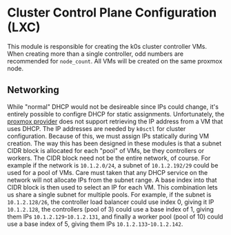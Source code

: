 # Cluster Control Plane Configuration (LXC)

This module is responsible for creating the k0s cluster controller VMs.
When creating more than a single controller, odd numbers are recommended for `node_count`.
All VMs will be created on the same proxmox node.

## Networking

While "normal" DHCP would not be desireable since IPs could change, it's entirely possible to configre DHCP for static assignments.
Unfortunately, the [proxmox provider](https://registry.terraform.io/providers/telmate/proxmox) does not support retrieving the IP address from a VM that uses DHCP.
The IP addresses are needed by `k0sctl` for cluster configuration.
Because of this, we must assign IPs statically during VM creation.
The way this has been designed in these modules is that a subnet CIDR block is allocated for each "pool" of VMs, be they controllers or workers.
The CIDR block need not be the entire network, of course.
For example if the network is `10.1.2.0/24`, a subnet of `10.1.2.192/29` could be used for a pool of VMs.
Care must taken that any DHCP service on the network will not allocate IPs from the subnet range.
A base index into that CIDR block is then used to select an IP for each VM.
This combination lets us share a single subnet for multiple pools.
For example, if the subnet is `10.1.2.128/26`, the controller load balancer could use index 0, giving it IP `10.1.2.128`, the controllers (pool of 3) could use a base index of 1, giving them IPs `10.1.2.129`-`10.1.2.131`, and finally a worker pool (pool of 10) could use a base index of 5, giving them IPs `10.1.2.133`-`10.1.2.142`.
